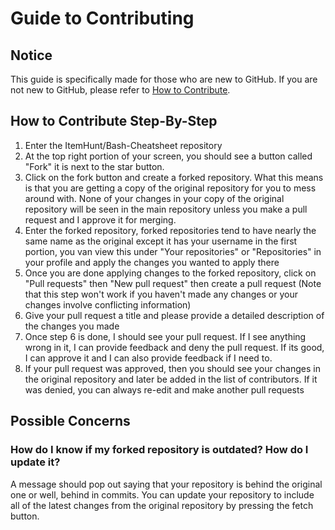 # Guide to Contributing

## Notice
This guide is specifically made for those who are new to GitHub. If you are not new to GitHub, please refer to [How to Contribute](https://github.com/ItemHunt/bash-cheatsheet#how-to-contribute).

## How to Contribute Step-By-Step
1. Enter the ItemHunt/Bash-Cheatsheet repository
2. At the top right portion of your screen, you should see a button called "Fork" it is next to the star button.
3. Click on the fork button and create a forked repository. What this means is that you are getting a copy of the original repository for you to mess around with. None of your changes in your copy of the original repository will be seen in the main repository unless you make a pull request and I approve it for merging.
4. Enter the forked repository, forked repositories tend to have nearly the same name as the original except it has your username in the first portion, you van view this under "Your repositories" or "Repositories" in your profile and apply the changes you wanted to apply there
5. Once you are done applying changes to the forked repository, click on "Pull requests" then "New pull request" then create a pull request (Note that this step won't work if you haven't made any changes or your changes involve conflicting information)
6. Give your pull request a title and please provide a detailed description of the changes you made
7. Once step 6 is done, I should see your pull request. If I see anything wrong in it, I can provide feedback and deny the pull request. If its good, I can approve it and I can also provide feedback if I need to.
8. If your pull request was approved, then you should see your changes in the original repository and later be added in the list of contributors. If it was denied, you can always re-edit and make another pull requests

## Possible Concerns
### **How do I know if my forked repository is outdated? How do I update it?**
A message should pop out saying that your repository is behind the original one or well, behind in commits. You can update your repository to include all of the latest changes from the original repository by pressing the fetch button.
